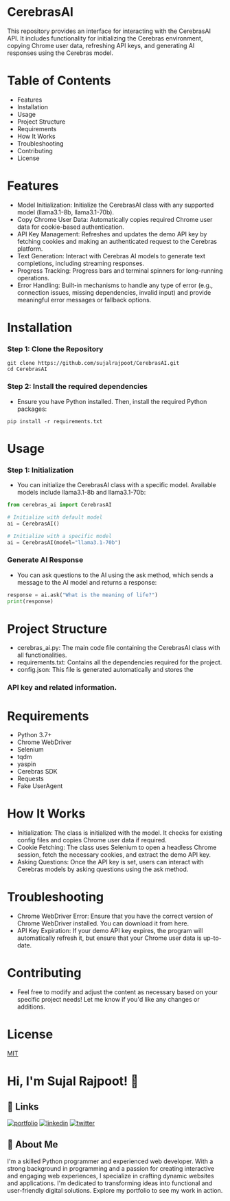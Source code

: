 
# CerebrasAI

This repository provides an interface for interacting with the CerebrasAI API. It includes functionality for initializing the Cerebras environment, copying Chrome user data, refreshing API keys, and generating AI responses using the Cerebras model.

# Table of Contents

- Features
- Installation
- Usage
- Project Structure
- Requirements
- How It Works
- Troubleshooting
- Contributing
- License

# Features

- Model Initialization: Initialize the CerebrasAI class with any supported model (llama3.1-8b, llama3.1-70b).
- Copy Chrome User Data: Automatically copies required Chrome user data for cookie-based authentication.
- API Key Management: Refreshes and updates the demo API key by fetching cookies and making an authenticated request to the Cerebras platform.
- Text Generation: Interact with Cerebras AI models to generate text completions, including streaming responses.
- Progress Tracking: Progress bars and terminal spinners for long-running operations.
- Error Handling: Built-in mechanisms to handle any type of error (e.g., connection issues, missing dependencies, invalid input) and provide meaningful error messages or fallback options.
# Installation

### Step 1: Clone the Repository
```
git clone https://github.com/sujalrajpoot/CerebrasAI.git
cd CerebrasAI
```

### Step 2: Install the required dependencies
- Ensure you have Python installed. Then, install the required Python packages:
```
pip install -r requirements.txt
```

# Usage

### Step 1: Initialization
- You can initialize the CerebrasAI class with a specific model. Available models include llama3.1-8b and llama3.1-70b:

```python
from cerebras_ai import CerebrasAI

# Initialize with default model
ai = CerebrasAI()

# Initialize with a specific model
ai = CerebrasAI(model="llama3.1-70b")
```

### Generate AI Response
- You can ask questions to the AI using the ask method, which sends a message to the AI model and returns a response:

```python
response = ai.ask("What is the meaning of life?")
print(response)
```

# Project Structure
- cerebras_ai.py: The main code file containing the CerebrasAI class with all functionalities.
- requirements.txt: Contains all the dependencies required for the project.
- config.json: This file is generated automatically and stores the 
### API key and related information.

# Requirements

- Python 3.7+
- Chrome WebDriver
- Selenium
- tqdm
- yaspin
- Cerebras SDK
- Requests
- Fake UserAgent
# How It Works
- Initialization: The class is initialized with the model. It checks for existing config files and copies Chrome user data if required.
- Cookie Fetching: The class uses Selenium to open a headless Chrome session, fetch the necessary cookies, and extract the demo API key.
- Asking Questions: Once the API key is set, users can interact with Cerebras models by asking questions using the ask method.

# Troubleshooting
- Chrome WebDriver Error: Ensure that you have the correct version of Chrome WebDriver installed. You can download it from here.
- API Key Expiration: If your demo API key expires, the program will automatically refresh it, but ensure that your Chrome user data is up-to-date.

# Contributing
- Feel free to modify and adjust the content as necessary based on your specific project needs! Let me know if you'd like any changes or additions.

# License

[MIT](https://choosealicense.com/licenses/mit/)
# Hi, I'm Sujal Rajpoot! 👋
## 🔗 Links
[![portfolio](https://img.shields.io/badge/my_portfolio-000?style=for-the-badge&logo=ko-fi&logoColor=white)](https://sujalrajpoot.netlify.app/)
[![linkedin](https://img.shields.io/badge/linkedin-0A66C2?style=for-the-badge&logo=linkedin&logoColor=white)](https://www.linkedin.com/in/sujal-rajpoot-469888305/)
[![twitter](https://img.shields.io/badge/twitter-1DA1F2?style=for-the-badge&logo=twitter&logoColor=white)](https://twitter.com/sujalrajpoot70)


## 🚀 About Me
I'm a skilled Python programmer and experienced web developer. With a strong background in programming and a passion for creating interactive and engaging web experiences, I specialize in crafting dynamic websites and applications. I'm dedicated to transforming ideas into functional and user-friendly digital solutions. Explore my portfolio to see my work in action.
